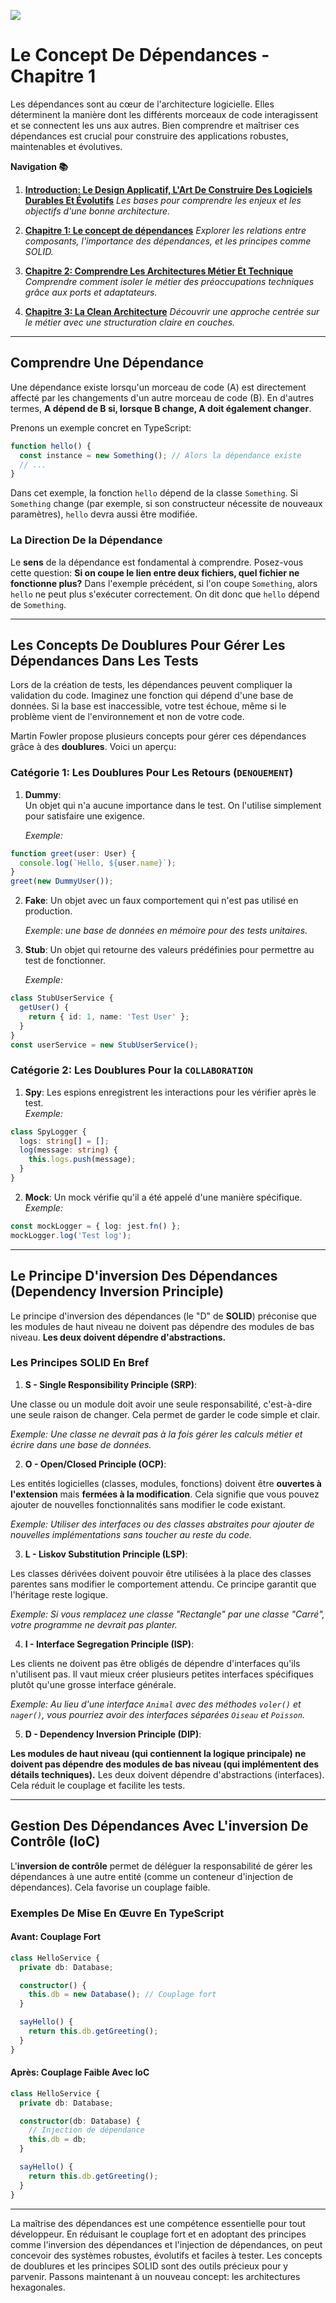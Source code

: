 ![](assets/thumbnail.jpg)

# Le Concept De Dépendances - Chapitre 1

Les dépendances sont au cœur de l'architecture logicielle. Elles déterminent la manière dont les différents morceaux de code interagissent et se connectent les uns aux autres. Bien comprendre et maîtriser ces dépendances est crucial pour construire des applications robustes, maintenables et évolutives.

**Navigation 📚**

1. [**Introduction: Le Design Applicatif, L'Art De Construire Des Logiciels Durables Et Évolutifs**](https://www.jterrazz.com/articles/9)
   _Les bases pour comprendre les enjeux et les objectifs d'une bonne architecture._

2. [**Chapitre 1: Le concept de dépendances**](https://www.jterrazz.com/articles/10)
   _Explorer les relations entre composants, l'importance des dépendances, et les principes comme SOLID._

3. [**Chapitre 2: Comprendre Les Architectures Métier Et Technique**](https://www.jterrazz.com/articles/11)
   _Comprendre comment isoler le métier des préoccupations techniques grâce aux ports et adaptateurs._

4. [**Chapitre 3: La Clean Architecture**](https://www.jterrazz.com/articles/12)
   _Découvrir une approche centrée sur le métier avec une structuration claire en couches._

---

## Comprendre Une Dépendance

Une dépendance existe lorsqu'un morceau de code (A) est directement affecté par les changements d'un autre morceau de code (B). En d'autres termes, **A dépend de B si, lorsque B change, A doit également changer**.

Prenons un exemple concret en TypeScript:

```ts
function hello() {
  const instance = new Something(); // Alors la dépendance existe
  // ...
}
```

Dans cet exemple, la fonction `hello` dépend de la classe `Something`. Si `Something` change (par exemple, si son constructeur nécessite de nouveaux paramètres), `hello` devra aussi être modifiée.

### La Direction De la Dépendance

Le **sens** de la dépendance est fondamental à comprendre. Posez-vous cette question: **Si on coupe le lien entre deux fichiers, quel fichier ne fonctionne plus?** Dans l'exemple précédent, si l'on coupe `Something`, alors `hello` ne peut plus s'exécuter correctement. On dit donc que `hello` dépend de `Something`.

---

## Les Concepts De Doublures Pour Gérer Les Dépendances Dans Les Tests

Lors de la création de tests, les dépendances peuvent compliquer la validation du code. Imaginez une fonction qui dépend d'une base de données. Si la base est inaccessible, votre test échoue, même si le problème vient de l'environnement et non de votre code.

Martin Fowler propose plusieurs concepts pour gérer ces dépendances grâce à des **doublures**. Voici un aperçu:

### Catégorie 1: Les Doublures Pour Les Retours (`DENOUEMENT`)

1. **Dummy**:<br/>
   Un objet qui n'a aucune importance dans le test. On l'utilise simplement pour satisfaire une exigence.<br/>

   _Exemple:_

```ts
function greet(user: User) {
  console.log(`Hello, ${user.name}`);
}
greet(new DummyUser());
```

2. **Fake**:
   Un objet avec un faux comportement qui n'est pas utilisé en production.<br/>

   _Exemple: une base de données en mémoire pour des tests unitaires._

3. **Stub**:
   Un objet qui retourne des valeurs prédéfinies pour permettre au test de fonctionner.<br/>

   _Exemple:_

```ts
class StubUserService {
  getUser() {
    return { id: 1, name: 'Test User' };
  }
}
const userService = new StubUserService();
```

### Catégorie 2: Les Doublures Pour la `COLLABORATION`

1. **Spy**:
   Les espions enregistrent les interactions pour les vérifier après le test.<br/>
   _Exemple:_

```ts
class SpyLogger {
  logs: string[] = [];
  log(message: string) {
    this.logs.push(message);
  }
}
```

2. **Mock**:
   Un mock vérifie qu'il a été appelé d'une manière spécifique.<br/>
   _Exemple:_

```ts
const mockLogger = { log: jest.fn() };
mockLogger.log('Test log');
```

---

## Le Principe D'inversion Des Dépendances (Dependency Inversion Principle)

Le principe d'inversion des dépendances (le "D" de **SOLID**) préconise que les modules de haut niveau ne doivent pas dépendre des modules de bas niveau. **Les deux doivent dépendre d'abstractions.**

### Les Principes SOLID En Bref

1. **S - Single Responsibility Principle (SRP)**:

Une classe ou un module doit avoir une seule responsabilité, c'est-à-dire une seule raison de changer. Cela permet de garder le code simple et clair.

_Exemple: Une classe ne devrait pas à la fois gérer les calculs métier et écrire dans une base de données._

2. **O - Open/Closed Principle (OCP)**:

Les entités logicielles (classes, modules, fonctions) doivent être **ouvertes à l'extension** mais **fermées à la modification**. Cela signifie que vous pouvez ajouter de nouvelles fonctionnalités sans modifier le code existant.

_Exemple: Utiliser des interfaces ou des classes abstraites pour ajouter de nouvelles implémentations sans toucher au reste du code._

3. **L - Liskov Substitution Principle (LSP)**:

Les classes dérivées doivent pouvoir être utilisées à la place des classes parentes sans modifier le comportement attendu. Ce principe garantit que l'héritage reste logique.

_Exemple: Si vous remplacez une classe "Rectangle" par une classe "Carré", votre programme ne devrait pas planter._

4. **I - Interface Segregation Principle (ISP)**:

Les clients ne doivent pas être obligés de dépendre d'interfaces qu'ils n'utilisent pas. Il vaut mieux créer plusieurs petites interfaces spécifiques plutôt qu'une grosse interface générale.

_Exemple: Au lieu d'une interface `Animal` avec des méthodes `voler()` et `nager()`, vous pourriez avoir des interfaces séparées `Oiseau` et `Poisson`._

5. **D - Dependency Inversion Principle (DIP)**:

**Les modules de haut niveau (qui contiennent la logique principale) ne doivent pas dépendre des modules de bas niveau (qui implémentent des détails techniques).** Les deux doivent dépendre d'abstractions (interfaces). Cela réduit le couplage et facilite les tests.

---

## Gestion Des Dépendances Avec L'inversion De Contrôle (IoC)

L'**inversion de contrôle** permet de déléguer la responsabilité de gérer les dépendances à une autre entité (comme un conteneur d'injection de dépendances). Cela favorise un couplage faible.

### Exemples De Mise En Œuvre En TypeScript

#### Avant: Couplage Fort

```ts
class HelloService {
  private db: Database;

  constructor() {
    this.db = new Database(); // Couplage fort
  }

  sayHello() {
    return this.db.getGreeting();
  }
}
```

#### Après: Couplage Faible Avec IoC

```ts
class HelloService {
  private db: Database;

  constructor(db: Database) {
    // Injection de dépendance
    this.db = db;
  }

  sayHello() {
    return this.db.getGreeting();
  }
}
```

---

La maîtrise des dépendances est une compétence essentielle pour tout développeur. En réduisant le couplage fort et en adoptant des principes comme l'inversion des dépendances et l'injection de dépendances, on peut concevoir des systèmes robustes, évolutifs et faciles à tester. Les concepts de doublures et les principes SOLID sont des outils précieux pour y parvenir. Passons maintenant à un nouveau concept: les architectures hexagonales.
